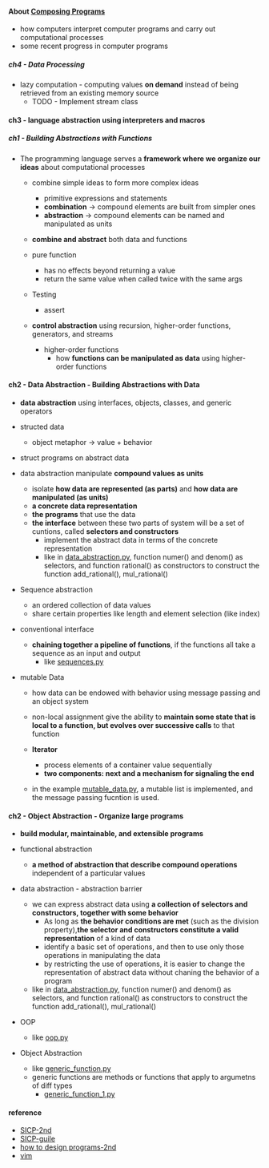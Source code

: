 

#### About [Composing Programs](http://composingprograms.com/pages/11-getting-started.html)    
* how computers interpret computer programs and carry out computational processes  
* some recent progress in computer programs  


##### ch4 - Data Processing  
* lazy computation - computing values **on demand** instead of being retrieved from an existing memory source  
    -  TODO - Implement stream class 


#### ch3 - **language abstraction** using interpreters and macros  


##### ch1 - Building Abstractions with Functions  
* The programming language serves a **framework where we organize our ideas** about computational processes   
    - combine simple ideas to form more complex ideas  
        + primitive expressions and statements  
        + **combination** -> compound elements are built from simpler ones  
        + **abstraction** -> compound elements can be named and manipulated as units  
    - **combine and abstract** both data and functions  
    - pure function 
        + has no effects beyond returning a value  
        + return the same value when called twice with the same args  
    - Testing  
        + assert 

    - **control abstraction** using recursion, higher-order functions, generators, and streams  
        + higher-order functions 
            - how **functions can be manipulated as data** using higher-order functions  
  

#### ch2 - Data Abstraction - Building Abstractions with Data  
- **data abstraction** using interfaces, objects, classes, and generic operators  
- structed data  
    + object metaphor -> value + behavior  

- struct programs on abstract data  

- data abstraction manipulate **compound values as units**  
    + isolate **how data are represented (as parts)** and **how data are manipulated (as units)**  
    + **a concrete data representation**  
    + **the programs** that use the data  
    + **the interface** between these two parts of system will be a set of cuntions, called **selectors and constructors**   
        - implement the abstract data in terms of the concrete representation   
        - like in [data_abstraction.py](https://github.com/muyun/dev.programming/blob/master/python/exercise_py/data_abstraction.py),  function numer() and denom() as selectors, and function rational() as constructors to construct the function add_rational(), mul_rational()  

- Sequence abstraction  
    + an ordered collection of data values  
    + share certain properties like length and element selection (like index)  

- conventional interface  
    + **chaining together a pipeline of functions**, if the functions all take a sequence as an input and output  
      - like [sequences.py](https://github.com/muyun/dev.programming/blob/master/python/exercise_py/sequences.py)  
    

- mutable Data  
    + how data can be endowed with behavior using message passing and an object system 
    + non-local assignment give the ability to **maintain some state that is local to a function, but evolves over successive calls** to that function   
     
    + **Iterator**    
        - process elements of a container value sequentially  
        - **two components: next and a mechanism for signaling the end**    
      
    + in the example [mutable_data.py](https://github.com/muyun/dev.programming/blob/master/python/exercise_py/mutable_data.py), a mutable list is implemented, and the message passing fucntion is used.  


#### ch2 - Object Abstraction - Organize large programs  
- **build modular, maintainable, and extensible programs**       
- functional abstraction  
    + **a method of abstraction that describe compound operations** independent of a particular values  

- data abstraction  - abstraction barrier  
    +  we can express abstract data using **a collection of selectors and constructors, together with some behavior**  
        - As long as **the behavior conditions are met** (such as the division property),**the selector and constructors constitute a valid representation** of a kind of data  
        - identify a basic set of operations, and then to use only those operations in manipulating the data
        - by restricting the use of operations, it is easier to change the representation of abstract data without chaning the behavior of a program  
    +  like in [data_abstraction.py](https://github.com/muyun/dev.programming/blob/master/python/exercise_py/data_abstraction.py),  function numer() and denom() as selectors, and function rational() as constructors to construct the function add_rational(), mul_rational()  
    
- OOP    
    + like [oop.py](https://github.com/muyun/dev.programming/blob/master/python/exercise_py/oop.py)  
  
- Object Abstraction  
    + like [generic_function.py](https://github.com/muyun/dev.programming/blob/master/python/exercise_py/generic_function.py)   
    + generic functions are methods or functions that apply to argumetns of diff types  
        - [generic_function_1.py](https://github.com/muyun/dev.programming/blob/master/python/exercise_py/generic_function_1.py)  


#### reference 
* [SICP-2nd](http://sarabander.github.io/sicp/html/index.xhtml#SEC_Contents)  
* [SICP-guile](https://github.com/zv/SICP-guile)  
* [how to design programs-2nd](https://htdp.org/2018-01-06/Book/index.html) 
* [vim](https://yannesposito.com/Scratch/en/blog/Learn-Vim-Progressively/)
